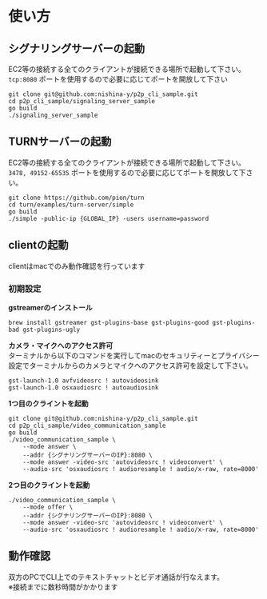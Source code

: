 # 使い方

## シグナリングサーバーの起動
EC2等の接続する全てのクライアントが接続できる場所で起動して下さい。  
`tcp:8080` ポートを使用するので必要に応じてポートを開放して下さい  
```shell
git clone git@github.com:nishina-y/p2p_cli_sample.git
cd p2p_cli_sample/signaling_server_sample
go build
./signaling_server_sample
```

## TURNサーバーの起動
EC2等の接続する全てのクライアントが接続できる場所で起動して下さい。  
`3478, 49152-65535` ポートを使用するので必要に応じてポートを開放して下さい。  
```shell
git clone https://github.com/pion/turn
cd turn/examples/turn-server/simple
go build
./simple -public-ip {GLOBAL_IP} -users username=password
```

## clientの起動
clientはmacでのみ動作確認を行っています

### 初期設定

**gstreamerのインストール**
```shell
brew install gstreamer gst-plugins-base gst-plugins-good gst-plugins-bad gst-plugins-ugly
```

**カメラ・マイクへのアクセス許可**  
ターミナルから以下のコマンドを実行してmacのセキュリティーとプライバシー設定でターミナルからのカメラとマイクへのアクセス許可を設定して下さい。
```shell
gst-launch-1.0 avfvideosrc ! autovideosink
gst-launch-1.0 osxaudiosrc ! autoaudiosink
```

**1つ目のクライントを起動**
```shell
git clone git@github.com:nishina-y/p2p_cli_sample.git
cd p2p_cli_sample/video_communication_sample
go build
./video_communication_sample \
    --mode answer \
    --addr {シグナリングサーバーのIP}:8080 \
    --mode answer -video-src 'autovideosrc ! videoconvert' \
    --audio-src 'osxaudiosrc ! audioresample ! audio/x-raw, rate=8000'
```

**2つ目のクライントを起動**
```shell
./video_communication_sample \
    --mode offer \
    --addr {シグナリングサーバーのIP}:8080 \
    --mode answer -video-src 'autovideosrc ! videoconvert' \
    --audio-src 'osxaudiosrc ! audioresample ! audio/x-raw, rate=8000'
```

## 動作確認
双方のPCでCLI上でのテキストチャットとビデオ通話が行なえます。   
※接続までに数秒時間がかかります
